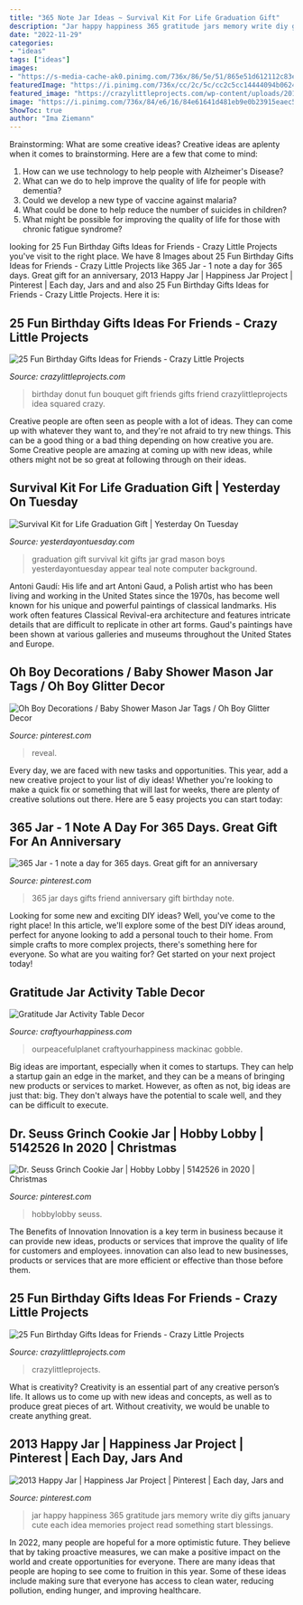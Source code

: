 ```yaml
---
title: "365 Note Jar Ideas ~ Survival Kit For Life Graduation Gift"
description: "Jar happy happiness 365 gratitude jars memory write diy gifts january cute each idea memories project read something start blessings"
date: "2022-11-29"
categories:
- "ideas"
tags: ["ideas"]
images:
- "https://s-media-cache-ak0.pinimg.com/736x/86/5e/51/865e51d612112c83e82d99701e204190.jpg"
featuredImage: "https://i.pinimg.com/736x/cc/2c/5c/cc2c5cc14444094b062404df714ea70a--bf-gifts-boyfriend-gifts.jpg?b=t"
featured_image: "https://crazylittleprojects.com/wp-content/uploads/2017/03/25AmazingFunBirthdayGiftIdeasforFriends-511x1024.png"
image: "https://i.pinimg.com/736x/84/e6/16/84e61641d481eb9e0b23915eaec5b851.jpg"
ShowToc: true
author: "Ima Ziemann"
---
```



Brainstorming: What are some creative ideas?
Creative ideas are aplenty when it comes to brainstorming. Here are a few that come to mind: 
1. How can we use technology to help people with Alzheimer's Disease? 
2. What can we do to help improve the quality of life for people with dementia? 
3. Could we develop a new type of vaccine against malaria? 
4. What could be done to help reduce the number of suicides in children? 
5. What might be possible for improving the quality of life for those with chronic fatigue syndrome?

	

		
looking for 25 Fun Birthday Gifts Ideas for Friends - Crazy Little Projects you've visit to the right place. We have 8 Images about 25 Fun Birthday Gifts Ideas for Friends - Crazy Little Projects like 365 Jar - 1 note a day for 365 days. Great gift for an anniversary, 2013 Happy Jar | Happiness Jar Project | Pinterest | Each day, Jars and and also 25 Fun Birthday Gifts Ideas for Friends - Crazy Little Projects. Here it is:
		
    
## 25 Fun Birthday Gifts Ideas For Friends - Crazy Little Projects

<img loading=lazy src="https://crazylittleprojects.com/wp-content/uploads/2016/03/Donut-Birthday-Bouquet.jpg" onerror="this.onerror=null;this.src='https://tse3.mm.bing.net/th?id=OIP.Uf9i31DO65ZVNj-fIAwUEAHaLG&amp;pid=15.1';" alt="25 Fun Birthday Gifts Ideas for Friends - Crazy Little Projects">

_Source: crazylittleprojects.com_

>birthday donut fun bouquet gift friends gifts friend crazylittleprojects idea squared crazy. 

	

Creative people are often seen as people with a lot of ideas. They can come up with whatever they want to, and they're not afraid to try new things. This can be a good thing or a bad thing depending on how creative you are. Some Creative people are amazing at coming up with new ideas, while others might not be so great at following through on their ideas.

    
## Survival Kit For Life Graduation Gift | Yesterday On Tuesday

<img loading=lazy src="https://yesterdayontuesday.com/wp-content/uploads/2017/06/Mason-Jar-for-Graduation.jpg" onerror="this.onerror=null;this.src='https://tse3.mm.bing.net/th?id=OIP.EOJ8yaL8Y5lgOt8XUTOxeQHaLH&amp;pid=15.1';" alt="Survival Kit for Life Graduation Gift | Yesterday On Tuesday">

_Source: yesterdayontuesday.com_

>graduation gift survival kit gifts jar grad mason boys yesterdayontuesday appear teal note computer background. 

	

Antoni Gaudí: His life and art
Antoni Gaud, a Polish artist who has been living and working in the United States since the 1970s, has become well known for his unique and powerful paintings of classical landmarks. His work often features Classical Revival-era architecture and features intricate details that are difficult to replicate in other art forms. Gaud's paintings have been shown at various galleries and museums throughout the United States and Europe.

    
## Oh Boy Decorations / Baby Shower Mason Jar Tags / Oh Boy Glitter Decor

<img loading=lazy src="https://i.pinimg.com/originals/da/b9/08/dab908f5bed8707b4abbcb8ff4c54813.jpg" onerror="this.onerror=null;this.src='https://tse1.mm.bing.net/th?id=OIP.efdz_a_3pe2Q_UIC0qArDgHaLH&amp;pid=15.1';" alt="Oh Boy Decorations / Baby Shower Mason Jar Tags / Oh Boy Glitter Decor">

_Source: pinterest.com_

>reveal. 

	

Every day, we are faced with new tasks and opportunities. This year, add a new creative project to your list of diy ideas! Whether you're looking to make a quick fix or something that will last for weeks, there are plenty of creative solutions out there. Here are 5 easy projects you can start today: 

    
## 365 Jar - 1 Note A Day For 365 Days. Great Gift For An Anniversary

<img loading=lazy src="https://i.pinimg.com/736x/cc/2c/5c/cc2c5cc14444094b062404df714ea70a--bf-gifts-boyfriend-gifts.jpg?b=t" onerror="this.onerror=null;this.src='https://tse4.mm.bing.net/th?id=OIP.Q6eEERPzXD6uSys5ivZMLQAAAA&amp;pid=15.1';" alt="365 Jar - 1 note a day for 365 days. Great gift for an anniversary">

_Source: pinterest.com_

>365 jar days gifts friend anniversary gift birthday note. 

	

Looking for some new and exciting DIY ideas? Well, you've come to the right place! In this article, we'll explore some of the best DIY ideas around, perfect for anyone looking to add a personal touch to their home. From simple crafts to more complex projects, there's something here for everyone. So what are you waiting for? Get started on your next project today!

    
## Gratitude Jar Activity Table Decor

<img loading=lazy src="https://ourpeacefulplanet.com/wp-content/uploads/2014/11/Gratitude-Jar-with-Free-Card-Printables.png" onerror="this.onerror=null;this.src='https://tse4.mm.bing.net/th?id=OIP.qXGXGBjRRMJsHuANhYoqUgHaLj&amp;pid=15.1';" alt="Gratitude Jar Activity Table Decor">

_Source: craftyourhappiness.com_

>ourpeacefulplanet craftyourhappiness mackinac gobble. 

	

Big ideas are important, especially when it comes to startups. They can help a startup gain an edge in the market, and they can be a means of bringing new products or services to market. However, as often as not, big ideas are just that: big. They don't always have the potential to scale well, and they can be difficult to execute.

    
## Dr. Seuss Grinch Cookie Jar | Hobby Lobby | 5142526 In 2020 | Christmas

<img loading=lazy src="https://i.pinimg.com/736x/84/e6/16/84e61641d481eb9e0b23915eaec5b851.jpg" onerror="this.onerror=null;this.src='https://tse3.mm.bing.net/th?id=OIP.rvjgOG82zxBTEY1-XAz3qgHaHa&amp;pid=15.1';" alt="Dr. Seuss Grinch Cookie Jar | Hobby Lobby | 5142526 in 2020 | Christmas">

_Source: pinterest.com_

>hobbylobby seuss. 

	

The Benefits of Innovation
Innovation is a key term in business because it can provide new ideas, products or services that improve the quality of life for customers and employees. innovation can also lead to new businesses, products or services that are more efficient or effective than those before them.

    
## 25 Fun Birthday Gifts Ideas For Friends - Crazy Little Projects

<img loading=lazy src="https://crazylittleprojects.com/wp-content/uploads/2017/03/25AmazingFunBirthdayGiftIdeasforFriends-511x1024.png" onerror="this.onerror=null;this.src='https://tse4.mm.bing.net/th?id=OIP.fyLBefDwy04__zC-Ycf4EwHaO1&amp;pid=15.1';" alt="25 Fun Birthday Gifts Ideas for Friends - Crazy Little Projects">

_Source: crazylittleprojects.com_

>crazylittleprojects. 

	

What is creativity?
Creativity is an essential part of any creative person’s life. It allows us to come up with new ideas and concepts, as well as to produce great pieces of art. Without creativity, we would be unable to create anything great.

    
## 2013 Happy Jar | Happiness Jar Project | Pinterest | Each Day, Jars And

<img loading=lazy src="https://s-media-cache-ak0.pinimg.com/736x/86/5e/51/865e51d612112c83e82d99701e204190.jpg" onerror="this.onerror=null;this.src='https://tse1.mm.bing.net/th?id=OIP.073wce3RuXgf7AhEgyUGqAHaJ4&amp;pid=15.1';" alt="2013 Happy Jar | Happiness Jar Project | Pinterest | Each day, Jars and">

_Source: pinterest.com_

>jar happy happiness 365 gratitude jars memory write diy gifts january cute each idea memories project read something start blessings. 

	

In 2022, many people are hopeful for a more optimistic future. They believe that by taking proactive measures, we can make a positive impact on the world and create opportunities for everyone. There are many ideas that people are hoping to see come to fruition in this year. Some of these ideas include making sure that everyone has access to clean water, reducing pollution, ending hunger, and improving healthcare.


